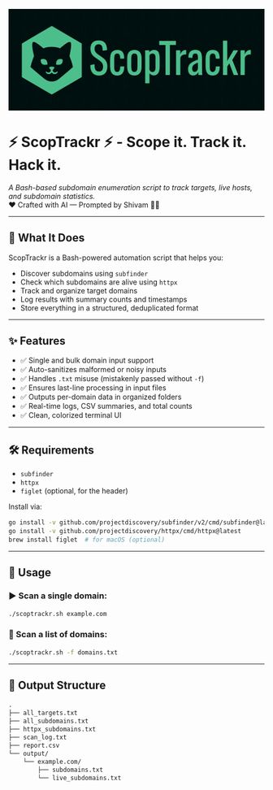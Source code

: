 ![ScopTrackr Banner](banner.png)

# ⚡ ScopTrackr ⚡  - **Scope it. Track it. Hack it.**
*A Bash-based subdomain enumeration script to track targets, live hosts, and subdomain statistics.*  
❤️ Crafted with AI — Prompted by Shivam 👨‍💻  

---

## 📌 What It Does

ScopTrackr is a Bash-powered automation script that helps you:

- Discover subdomains using `subfinder`
- Check which subdomains are alive using `httpx`
- Track and organize target domains
- Log results with summary counts and timestamps
- Store everything in a structured, deduplicated format

---

## ✨ Features

- ✅ Single and bulk domain input support
- ✅ Auto-sanitizes malformed or noisy inputs
- ✅ Handles `.txt` misuse (mistakenly passed without `-f`)
- ✅ Ensures last-line processing in input files
- ✅ Outputs per-domain data in organized folders
- ✅ Real-time logs, CSV summaries, and total counts
- ✅ Clean, colorized terminal UI

---

## 🛠 Requirements

- `subfinder`
- `httpx`
- `figlet` (optional, for the header)

Install via:
```bash
go install -v github.com/projectdiscovery/subfinder/v2/cmd/subfinder@latest
go install -v github.com/projectdiscovery/httpx/cmd/httpx@latest
brew install figlet  # for macOS (optional)
```

---

## 🚀 Usage

### ▶️ Scan a single domain:
```bash
./scoptrackr.sh example.com
```

### 📂 Scan a list of domains:
```bash
./scoptrackr.sh -f domains.txt
```

---

## 📁 Output Structure

```
.
├── all_targets.txt
├── all_subdomains.txt
├── httpx_subdomains.txt
├── scan_log.txt
├── report.csv
└── output/
    └── example.com/
        ├── subdomains.txt
        └── live_subdomains.txt
```

